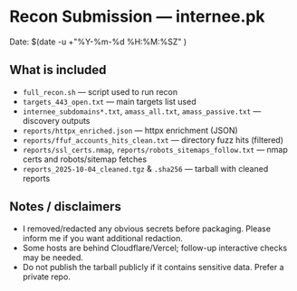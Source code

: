 # Recon Submission — internee.pk
Date: $(date -u +"%Y-%m-%d %H:%M:%SZ" )

## What is included
- `full_recon.sh` — script used to run recon
- `targets_443_open.txt` — main targets list used
- `internee_subdomains*.txt`, `amass_all.txt`, `amass_passive.txt` — discovery outputs
- `reports/httpx_enriched.json` — httpx enrichment (JSON)
- `reports/ffuf_accounts_hits_clean.txt` — directory fuzz hits (filtered)
- `reports/ssl_certs.nmap`, `reports/robots_sitemaps_follow.txt` — nmap certs and robots/sitemap fetches
- `reports_2025-10-04_cleaned.tgz` & `.sha256` — tarball with cleaned reports

## Notes / disclaimers
- I removed/redacted any obvious secrets before packaging. Please inform me if you want additional redaction.
- Some hosts are behind Cloudflare/Vercel; follow-up interactive checks may be needed.
- Do not publish the tarball publicly if it contains sensitive data. Prefer a private repo.
